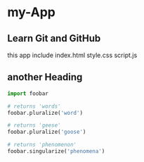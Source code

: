 ﻿# my-App

## Learn Git and GitHub

this app include index.html style.css script.js

## another Heading

```python
import foobar

# returns 'words'
foobar.pluralize('word')

# returns 'geese'
foobar.pluralize('goose')

# returns 'phenomenon'
foobar.singularize('phenomena')
```
